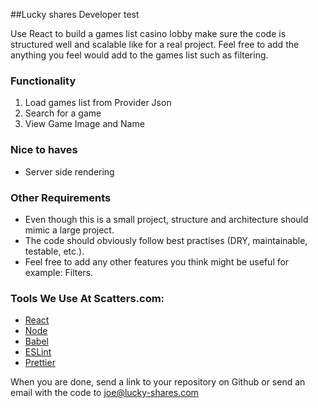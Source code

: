 ##Lucky shares Developer test

Use React to build a games list casino lobby make sure the code is structured
well and scalable like for a real project. Feel free to add the anything you
feel would add to the games list such as filtering.

### Functionality
1. Load games list from Provider Json
1. Search for a game
1. View Game Image and Name

### Nice to haves
- Server side rendering

### Other Requirements
* Even though this is a small project, structure and architecture should mimic a large project.
* The code should obviously follow best practises (DRY, maintainable, testable, etc.).
* Feel free to add any other features you think might be useful for example: Filters.

### Tools We Use At Scatters.com:
* [React](https://reactjs.org/)
* [Node](https://nodejs.org)
* [Babel](https://babeljs.io)
* [ESLint](http://eslint.org)
* [Prettier](https://prettier.io/)

When you are done, send a link to your repository on Github or send an email with the code to joe@lucky-shares.com
